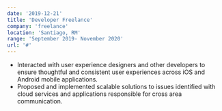 ```yaml
---
date: '2019-12-21'
title: 'Developer Freelance'
company: 'freelance'
location: 'Santiago, RM'
range: 'September 2019- November 2020'
url: '#'
---
```


- Interacted with user experience designers and other developers to ensure thoughtful and consistent user experiences across iOS and Android mobile applications.
- Proposed and implemented scalable solutions to issues identified with cloud services and applications responsible for cross area communication.
